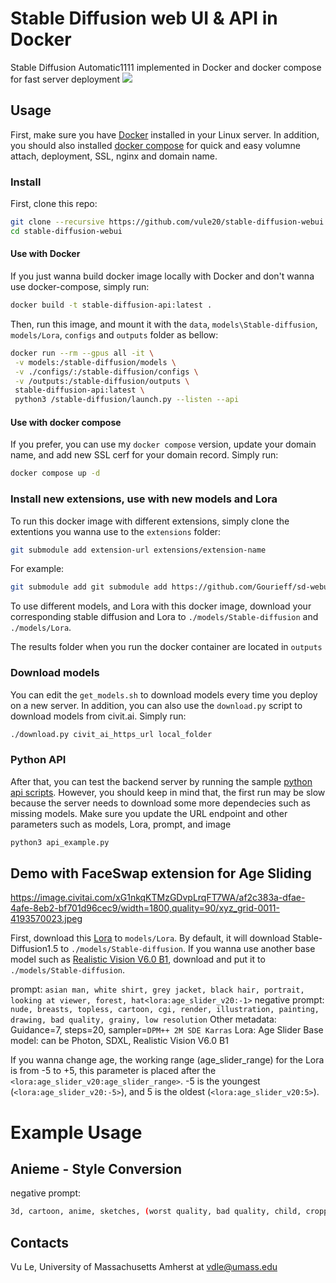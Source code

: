 # Stable Diffusion web UI & API in Docker
Stable Diffusion Automatic1111 implemented in Docker and docker compose for fast server deployment
![](screenshot.png)

## Usage
First, make sure you have [Docker](https://docs.docker.com/engine/install/) installed in your Linux server. In addition, you should also installed [docker compose](https://docs.docker.com/compose/install/) for quick and easy volumne attach, deployment, SSL, nginx and domain name.


### Install
First, clone this repo:
```bash
git clone --recursive https://github.com/vule20/stable-diffusion-webui.git
cd stable-diffusion-webui
```
#### Use with Docker

If you just wanna build docker image locally with Docker and don't wanna use docker-compose, simply run:
```bash
docker build -t stable-diffusion-api:latest .
```

Then, run this image, and mount it with the `data`, `models\Stable-diffusion`, `models/Lora`, `configs` and `outputs` folder as bellow:

```bash
docker run --rm --gpus all -it \
 -v models:/stable-diffusion/models \
 -v ./configs/:/stable-diffusion/configs \
 -v /outputs:/stable-diffusion/outputs \
 stable-diffusion-api:latest \
 python3 /stable-diffusion/launch.py --listen --api
```

#### Use with docker compose
If you prefer, you can use my `docker compose` version, update your domain name, and add new SSL cerf for your domain record. Simply run:
```bash
docker compose up -d
```

### Install new extensions, use with new models and Lora
To run this docker image with different extensions, simply clone the extentions you wanna use to the `extensions` folder:
```bash
git submodule add extension-url extensions/extension-name
```
For example:
```bash
git submodule add git submodule add https://github.com/Gourieff/sd-webui-reactor.git extensions/sd-webui-reactor
```

To use different models, and Lora with this docker image, download your corresponding stable diffusion and Lora to `./models/Stable-diffusion` and `./models/Lora`.

The results folder when you run the docker container are located in `outputs`

### Download models
You can edit the `get_models.sh` to download models every time you deploy on a new server. In addition, you can also use the `download.py` script to download models from civit.ai. Simply run:
```bash
./download.py civit_ai_https_url local_folder
```

### Python API

After that, you can test the backend server by running the sample [python api scripts](./python_scripts/api.py). However, you should keep in mind that, the first run may be slow because the server needs to download some more dependecies such as missing models. Make sure you update the URL endpoint and other parameters such as models, Lora, prompt, and image

```bash
python3 api_example.py
```

## Demo with FaceSwap extension for Age Sliding 
https://image.civitai.com/xG1nkqKTMzGDvpLrqFT7WA/af2c383a-dfae-4afe-8eb2-bf701d96cec9/width=1800,quality=90/xyz_grid-0011-4193570023.jpeg

First, download this [Lora](https://civitai.com/models/128417?modelVersionId=143150) to `models/Lora`. By default, it will download Stable-Diffusion1.5 to `./models/Stable-diffusion`. If you wanna use another base model such as [Realistic Vision V6.0 B1](https://civitai.com/models/4201/realistic-vision-v60-b1?modelVersionId=125411), download and put it to `./models/Stable-diffusion`.


prompt: `asian man, white shirt, grey jacket, black hair, portrait, looking at viewer, forest, hat<lora:age_slider_v20:-1>`
negative prompt: `nude, breasts, topless, cartoon, cgi, render, illustration, painting, drawing, bad quality, grainy, low resolution`
Other metadata: Guidance=7, steps=20, sampler=`DPM++ 2M SDE Karras`
Lora: Age Slider
Base model: can be Photon, SDXL, Realistic Vision V6.0 B1

If you wanna change age, the working range (age_slider_range) for the Lora is from -5 to +5, this parameter is placed after the `<lora:age_slider_v20:age_slider_range>`. -5 is the youngest (`<lora:age_slider_v20:-5>`), and 5 is the oldest (`<lora:age_slider_v20:5>`).

# Example Usage
## Anieme - Style Conversion
negative prompt:
```bash
3d, cartoon, anime, sketches, (worst quality, bad quality, child, cropped:1.4) (monochrome)), (grayscale)), (bad-hands-5:1.0), (badhandv4:1.0), (EasyNegative:0.8), (bad-artist-anime:0.8), (bad-artist:0.8), (bad_prompt:0.8), (bad-picture-chill-75v:0.8), (bad_prompt_version2:0.8), (bad_quality:0.8)
```

## Contacts
Vu Le, University of Massachusetts Amherst at vdle@umass.edu